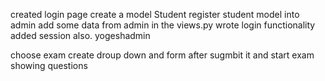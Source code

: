 created login page 
create a model Student
register student model into admin 
add some data from admin
in the views.py wrote login functionality added session also.
yogeshadmin

choose exam create droup down and form
after sugmbit it and start exam
showing questions 